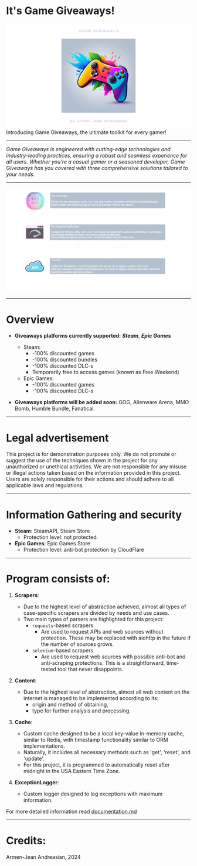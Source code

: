 # It's Game Giveaways!
![cover.png](github%2Fimages%2Fcover.png)
Introducing Game Giveaways, the ultimate toolkit for every gamer!

---
_Game Giveaways is engineered with cutting-edge technologies and industry-leading practices, ensuring a robust and seamless experience for all users. Whether you're a casual gamer or a seasoned developer, Game Giveaways has you covered with three comprehensive solutions tailored to your needs._


---

![info_3.jpg](github%2Fimages%2Finfo_3.jpg)

---
# Overview

- **Giveaways platforms currently supported:** **_Steam_**, **_Epic Games_**
  - Steam:
    - -100% discounted games
    - -100% discounted bundles
    - -100% discounted DLC-s
    - Temporarily free to access games (known as Free Weekend)
  - Epic Games:
    - -100% discounted games
    - -100% discounted DLC-s
    
- **Giveaways platforms will be added soon:** GOG, Alienware Arena, MMO Bomb, Humble Bundle, Fanatical.

---
# Legal advertisement

This project is for demonstration purposes only. 
We do not promote or suggest the use of the techniques shown in the project for any unauthorized or unethical activities. 
We are not responsible for any misuse or illegal actions taken based on the information provided in this project. 
Users are solely responsible for their actions and should adhere to all applicable laws and regulations.

---
# Information Gathering and security

- **Steam**: SteamAPI, Steam Store
  - Protection level: not protected.
- **Epic Games**: Epic Games Store
  - Protection level: anti-bot protection by CloudFlare
 
---

# Program consists of:

1. **Scrapers**:
    - Due to the highest level of abstraction achieved, almost all types of case-specific scrapers are divided by needs and use cases.
    - Two main types of parsers are highlighted for this project:
        - `requests`-based scrapers
          - Are used to request APIs and web sources without protection. These may be replaced with aiohttp in the future if the number of sources grows.
        - `selenium`-based scrapers.
          - Are used to request web sources with possible anti-bot and anti-scraping protections. This is a straightforward, time-tested tool that never disappoints.

2. **Content**:
    - Due to the highest level of abstraction, almost all web content on the internet is managed to be implemented according to its:
        - origin and method of obtaining,
        - type for further analysis and processing.

3. **Cache**:
    - Custom cache designed to be a local key-value in-memory cache, similar to Redis, with timestamp functionality similar to ORM implementations.
    - Naturally, it includes all necessary methods such as 'get', 'reset', and 'update'.
    - For this project, it is programmed to automatically reset after midnight in the USA Eastern Time Zone.

4. **ExceptionLogger**:
    - Custom logger designed to log exceptions with maximum information.

For more detailed information read [documentation.md](docs/documentation.md)

---
# Credits:

Armen-Jean Andreasian, 2024